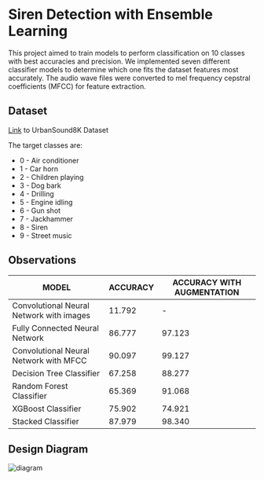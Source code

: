 # Siren Detection with Ensemble Learning
This project aimed to train models to perform classification on 10 classes with best accuracies and precision. We implemented seven different classifier models to determine which one fits the dataset features most accurately. The audio wave files were converted to mel frequency cepstral coefficients (MFCC) for feature extraction. 

## Dataset
[Link](https://urbansounddataset.weebly.com/urbansound8k.html) to UrbanSound8K Dataset

The target classes are:

- 0 - Air conditioner
- 1 - Car horn
- 2 - Children playing
- 3 - Dog bark
- 4 - Drilling
- 5 - Engine idling
- 6 - Gun shot
- 7 - Jackhammer
- 8 - Siren
- 9 - Street music

## Observations
| MODEL  | ACCURACY | ACCURACY WITH AUGMENTATION |
| ------------- | ------------- | ------------- |
| Convolutional Neural Network with images   | 11.792  | -  |
| Fully Connected Neural Network  | 86.777   | 97.123   |
| Convolutional Neural Network with MFCC  | 90.097   | 99.127   |
| Decision Tree Classifier   | 67.258   | 88.277  |
| Random Forest Classifier  | 65.369   | 91.068  |
| XGBoost Classifier  | 75.902   | 74.921  |
| Stacked Classifier   | 87.979   | 98.340  |


## Design Diagram
![diagram](design-diagram.png)
